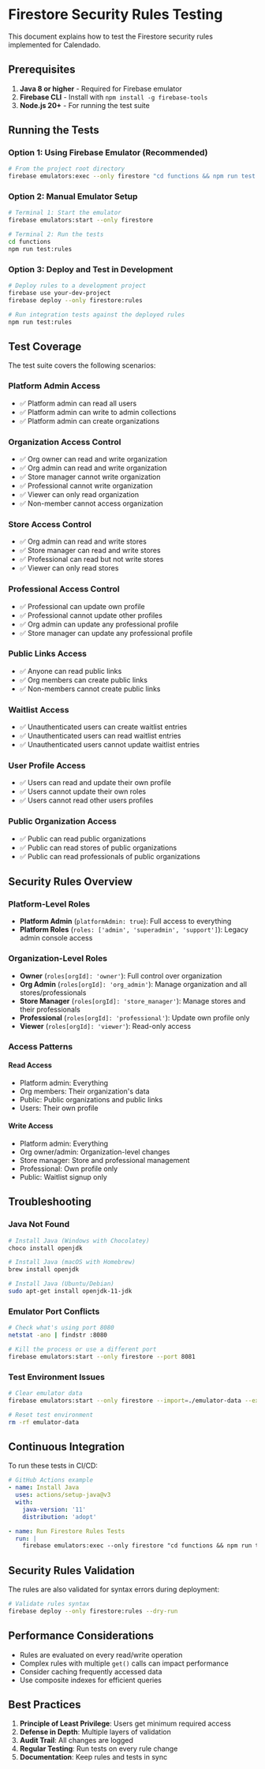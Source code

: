 # Firestore Security Rules Testing

This document explains how to test the Firestore security rules implemented for Calendado.

## Prerequisites

1. **Java 8 or higher** - Required for Firebase emulator
2. **Firebase CLI** - Install with `npm install -g firebase-tools`
3. **Node.js 20+** - For running the test suite

## Running the Tests

### Option 1: Using Firebase Emulator (Recommended)

```bash
# From the project root directory
firebase emulators:exec --only firestore "cd functions && npm run test:rules"
```

### Option 2: Manual Emulator Setup

```bash
# Terminal 1: Start the emulator
firebase emulators:start --only firestore

# Terminal 2: Run the tests
cd functions
npm run test:rules
```

### Option 3: Deploy and Test in Development

```bash
# Deploy rules to a development project
firebase use your-dev-project
firebase deploy --only firestore:rules

# Run integration tests against the deployed rules
npm run test:rules
```

## Test Coverage

The test suite covers the following scenarios:

### Platform Admin Access
- ✅ Platform admin can read all users
- ✅ Platform admin can write to admin collections
- ✅ Platform admin can create organizations

### Organization Access Control
- ✅ Org owner can read and write organization
- ✅ Org admin can read and write organization
- ✅ Store manager cannot write organization
- ✅ Professional cannot write organization
- ✅ Viewer can only read organization
- ✅ Non-member cannot access organization

### Store Access Control
- ✅ Org admin can read and write stores
- ✅ Store manager can read and write stores
- ✅ Professional can read but not write stores
- ✅ Viewer can only read stores

### Professional Access Control
- ✅ Professional can update own profile
- ✅ Professional cannot update other profiles
- ✅ Org admin can update any professional profile
- ✅ Store manager can update any professional profile

### Public Links Access
- ✅ Anyone can read public links
- ✅ Org members can create public links
- ✅ Non-members cannot create public links

### Waitlist Access
- ✅ Unauthenticated users can create waitlist entries
- ✅ Unauthenticated users can read waitlist entries
- ✅ Unauthenticated users cannot update waitlist entries

### User Profile Access
- ✅ Users can read and update their own profile
- ✅ Users cannot update their own roles
- ✅ Users cannot read other users profiles

### Public Organization Access
- ✅ Public can read public organizations
- ✅ Public can read stores of public organizations
- ✅ Public can read professionals of public organizations

## Security Rules Overview

### Platform-Level Roles
- **Platform Admin** (`platformAdmin: true`): Full access to everything
- **Platform Roles** (`roles: ['admin', 'superadmin', 'support']`): Legacy admin console access

### Organization-Level Roles
- **Owner** (`roles[orgId]: 'owner'`): Full control over organization
- **Org Admin** (`roles[orgId]: 'org_admin'`): Manage organization and all stores/professionals
- **Store Manager** (`roles[orgId]: 'store_manager'`): Manage stores and their professionals
- **Professional** (`roles[orgId]: 'professional'`): Update own profile only
- **Viewer** (`roles[orgId]: 'viewer'`): Read-only access

### Access Patterns

#### Read Access
- Platform admin: Everything
- Org members: Their organization's data
- Public: Public organizations and public links
- Users: Their own profile

#### Write Access
- Platform admin: Everything
- Org owner/admin: Organization-level changes
- Store manager: Store and professional management
- Professional: Own profile only
- Public: Waitlist signup only

## Troubleshooting

### Java Not Found
```bash
# Install Java (Windows with Chocolatey)
choco install openjdk

# Install Java (macOS with Homebrew)
brew install openjdk

# Install Java (Ubuntu/Debian)
sudo apt-get install openjdk-11-jdk
```

### Emulator Port Conflicts
```bash
# Check what's using port 8080
netstat -ano | findstr :8080

# Kill the process or use a different port
firebase emulators:start --only firestore --port 8081
```

### Test Environment Issues
```bash
# Clear emulator data
firebase emulators:start --only firestore --import=./emulator-data --export-on-exit

# Reset test environment
rm -rf emulator-data
```

## Continuous Integration

To run these tests in CI/CD:

```yaml
# GitHub Actions example
- name: Install Java
  uses: actions/setup-java@v3
  with:
    java-version: '11'
    distribution: 'adopt'

- name: Run Firestore Rules Tests
  run: |
    firebase emulators:exec --only firestore "cd functions && npm run test:rules"
```

## Security Rules Validation

The rules are also validated for syntax errors during deployment:

```bash
# Validate rules syntax
firebase deploy --only firestore:rules --dry-run
```

## Performance Considerations

- Rules are evaluated on every read/write operation
- Complex rules with multiple `get()` calls can impact performance
- Consider caching frequently accessed data
- Use composite indexes for efficient queries

## Best Practices

1. **Principle of Least Privilege**: Users get minimum required access
2. **Defense in Depth**: Multiple layers of validation
3. **Audit Trail**: All changes are logged
4. **Regular Testing**: Run tests on every rule change
5. **Documentation**: Keep rules and tests in sync

